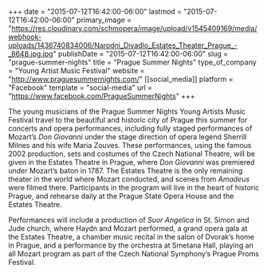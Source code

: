 +++
date = "2015-07-12T16:42:00-06:00"
lastmod = "2015-07-12T16:42:00-06:00"
primary_image = "https://res.cloudinary.com/schmopera/image/upload/v1545409169/media/webhook-uploads/1436740834006/Narodni_Divadlo_Estates_Theater_Prague_-_8648.jpg.jpg"
publishDate = "2015-07-12T16:42:00-06:00"
slug = "prague-summer-nights"
title = "Prague Summer Nights"
type_of_company = "Young Artist Music Festival"
website = "http://www.praguesummernights.com/"
[[social_media]]
platform = "Facebook"
template = "social-media"
url = "https://www.facebook.com/PragueSummerNights"
+++

The young musicians of the Prague Summer Nights Young Artists Music Festival travel to the beautiful and historic city of Prague this summer for concerts and opera performances, including fully staged performances of Mozart’s *Don Giovanni* under the stage direction of opera legend Sherrill Milnes and his wife Maria Zouves. These performances, using the famous 2002 production, sets and costumes of the Czech National Theatre, will be given in the Estates Theatre in Prague, where *Don Giovanni* was premiered under Mozart’s baton in 1787. The Estates Theatre is the only remaining theater in the world where Mozart conducted, and scenes from *Amadeus* were filmed there. Participants in the program will live in the heart of historic Prague, and rehearse daily at the Prague State Opera House and the Estates Theatre.

Performances will include a production of *Suor Angelica* in St. Simon and Jude church, where Haydn and Mozart performed, a grand opera gala at the Estates Theatre, a chamber music recital in the salon of Dvorak’s home in Prague, and a performance by the orchestra at Smetana Hall, playing an all Mozart program as part of the Czech National Symphony’s Prague Proms Festival.
